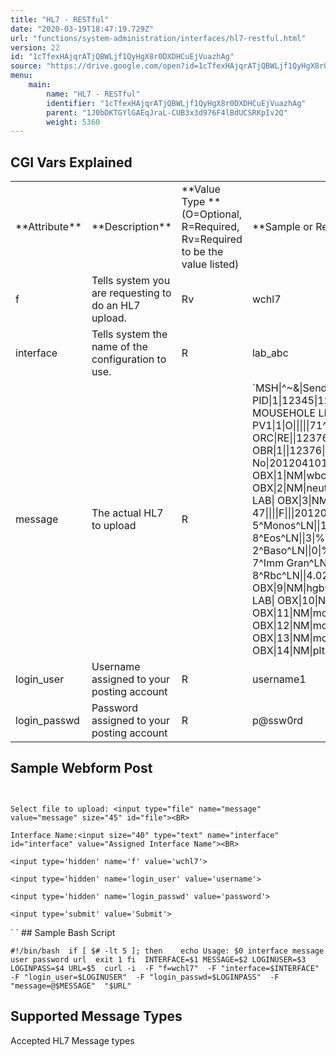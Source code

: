 ```yaml
---
title: "HL7 - RESTful"
date: "2020-03-19T18:47:19.729Z"
url: "functions/system-administration/interfaces/hl7-restful.html"
version: 22
id: "1cTfexHAjqrATjQBWLjf1QyHgX8r0DXDHCuEjVuazhAg"
source: "https://drive.google.com/open?id=1cTfexHAjqrATjQBWLjf1QyHgX8r0DXDHCuEjVuazhAg"
menu:
    main:
        name: "HL7 - RESTful"
        identifier: "1cTfexHAjqrATjQBWLjf1QyHgX8r0DXDHCuEjVuazhAg"
        parent: "1J0bDKTGYlGAEqJraL-CUB3x3d976F4lBdUCSRKpIv2Q"
        weight: 5360
---
```

## CGI Vars Explained

<table>
  <tr>
    <td>**Attribute**</td>
    <td>**Description**</td>
    <td>**Value Type **(O=Optional, R=Required, Rv=Required to be the value listed)</td>
    <td>**Sample or Required Values**</td>
  </tr>
  <tr>
    <td>f</td>
    <td>Tells system you are requesting to do an HL7 upload.</td>
    <td>Rv</td>
    <td>wchl7</td>
  </tr>
  <tr>
    <td>interface</td>
    <td>Tells system the name of the configuration to use.</td>
    <td>R</td>
    <td>lab_abc</td>
  </tr>
  <tr>
    <td>message</td>
    <td>The actual HL7 to upload</td>
    <td>R</td>
    <td>
`MSH|^~&|SendingApp|SendingFac|ReceivingApp|ReceivingFac|20120411070545||ORU^R01|59689|P|2.3 PID|1|12345|12345^^^MIE&1.2.840.114398.1.100&ISO^MR||MOUSE^MINNIE^S||19240101|F|||123 MOUSEHOLE LN^^FORT WAYNE^IN^46808||||||||||||||||||| PV1|1|O|||||71^DUCK^DONALD||||||||||||12376|||||||||||||||||||||||||20120410160227|||||| ORC|RE||12376|||||||100^DUCK^DASIY||71^DUCK^DONALD|^^^||20120411070545||||| OBR|1||12376|cbc^CBC|R||20120410160227|||22^GOOF^GOOFY|||Fasting: No|201204101625||71^DUCK^DONALD||||||201204101630|||F||^^^^^R|||||||||||||||||85025| OBX|1|NM|wbc^Wbc^Local^6690-2^Wbc^LN||7.0|/nl|3.8-11.0||||F|||20120410160227|lab|12^XYZ LAB| OBX|2|NM|neutros^Neutros^Local^770-8^Neutros^LN||68|%|40-82||||F|||20120410160227|lab|12^XYZ LAB| OBX|3|NM|lymphs^Lymphs^Local^736-9^Lymphs^LN||20|%|11-47||||F|||20120410160227|lab|12^XYZ LAB| OBX|4|NM|monos^Monos^Local^5905-5^Monos^LN||16|%|4-15|H|||F|||20120410160227|lab|12^XYZ LAB| OBX|5|NM|eo^Eos^Local^713-8^Eos^LN||3|%|0-8||||F|||20120410160227|lab|12^XYZ LAB| OBX|6|NM|baso^Baso^Local^706-2^Baso^LN||0|%|0-1||||F|||20120410160227|lab|12^XYZ LAB| OBX|7|NM|ig^Imm Gran^Local^38518-7^Imm Gran^LN||0|%|0-2||||F|||20120410160227|lab|12^XYZ LAB| OBX|8|NM|rbc^Rbc^Local^789-8^Rbc^LN||4.02|/pl|4.07-4.92|L|||F|||20120410160227|lab|12^XYZ LAB| OBX|9|NM|hgb^Hgb^Local^718-7^Hgb^LN||13.7|g/dl|12.0-14.1||||F|||20120410160227|lab|12^XYZ LAB| OBX|10|NM|hct^Hct^Local^4544-3^Hct^LN||40|%|34-43||||F|||20120410160227|lab|12^XYZ LAB| OBX|11|NM|mcv^Mcv^Local^787-2^Mcv^LN||80|fl|77-98||||F|||20120410160227|lab|12^XYZ LAB| OBX|12|NM|mch^Mch||30|pg|27-35||||F|||20120410160227|lab|12^XYZ LAB| OBX|13|NM|mchc^Mchc||32|g/dl|32-35||||F|||20120410160227|lab|12^XYZ LAB| OBX|14|NM|plt^Platelets||221|/nl|140-400||||F|||20120410160227|lab|12^XYZ LAB|
`
    </td>
  </tr>
  <tr>
    <td>login_user</td>
    <td>Username assigned to your posting account</td>
    <td>R</td>
    <td>username1</td>
  </tr>
  <tr>
    <td>login_passwd</td>
    <td>Password assigned to your posting account</td>
    <td>R</td>
    <td>p@ssw0rd</td>
  </tr>
</table>

## Sample Webform Post

` `<FORM METHOD="POST" ACTION="POSTING-URL"  enctype="multipart/form-data">

    Select file to upload: <input type="file" name="message" value="message" size="45" id="file"><BR>

    Interface Name:<input size="40" type="text" name="interface" id="interface" value="Assigned Interface Name"><BR>

    <input type='hidden' name='f' value='wchl7'>

    <input type='hidden' name='login_user' value='username'>

    <input type='hidden' name='login_passwd' value='password'>

    <input type='submit' value='Submit'>

</FORM>
` 
`
## Sample Bash Script

` #!/bin/bash  if [ $# -lt 5 ]; then 	echo Usage: $0 interface message user password url 	exit 1 fi  INTERFACE=$1 MESSAGE=$2 LOGINUSER=$3 LOGINPASS=$4 URL=$5  curl -i  -F "f=wchl7"  -F "interface=$INTERFACE"  -F "login_user=$LOGINUSER"  -F "login_passwd=$LOGINPASS"  -F "message=@$MESSAGE"  "$URL" 
`
## Supported Message Types

Accepted HL7 Message types

